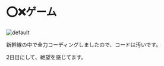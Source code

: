  # ⭕❌ゲーム

![default](https://user-images.githubusercontent.com/28350464/51801611-91948280-2283-11e9-8c8e-e530289e55d8.gif)

新幹線の中で全力コーディングしましたので、コードは汚いです。

2日目にして、絶望を感じてます。